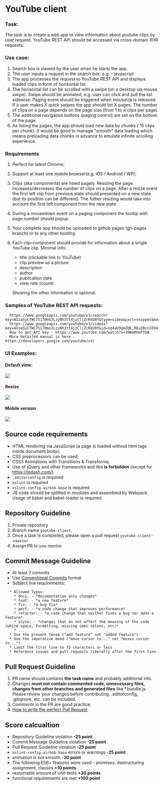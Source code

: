 # YouTube client

### Task:
The task is to create a web app to view information about youtube clips by user request.
YouTube REST API should be accessed via cross-domain XHR requests.

### Use case:
1. Search box is viewed by the user when he starts the app.
2. The user inputs a request in the search box. e.g. - javascript  
3. The app processes the request to YouTube REST API and displays loaded clips in form of horisontal list.
4. The horisontal list can be scrolled with a swipe (on a desktop via mouse swipe). Swipe should be animated, e.g. user can click and pull the list sidewise. Paging event should be triggered when mouseUp is released. If a user makes X quick swipes the app should list X pages. The number of clips on a page depends on the page size (from 1 to 4 clips per page).      
5. The additional navigation buttons (paging control) are set on the bottom of the page.  
6. As listing the pages, the app should load new data by chunks ( 15 clips per chunk). It would be good to manage "smooth" data loading which means preloading data chunks in advance to emulate infinite scrolling experience.

### Requirements
1. Perfect for latest Chrome;
2. Support at least one mobile browser(e.g. iOS / Android / WP);
3. Clips (aka components) are listed pagely. Resizing the page increases/decreases the number of clips on a page. After a resize event the first left clip from previous state should presented on a new state (but its position can be different). The futher resizing would take into account the first left component from the new state.
4. During a mousedown event on a paging component the tooltip with page number should popup.
5. Your complete app should be uploaded to github pages (gh-pages branch) or to any other hosting.
6. Each clip-component should provide for information about a single YouTube clip. Minimal info:
    - title (clickable link to YouTube)
    - clip preview as a picture
    - description
    - author
    - publication date
    - view rate (count)

    Showing the other information is optional.
    
### Samples of YouTube REST API requests:
    - https://www.googleapis.com/youtube/v3/search?key=AIzaSyCTWC75i70moJLzyNh3tt4jzCljZcRkU8Y&type=video&part=snippet&maxResults=15&q=js
    - https://www.googleapis.com/youtube/v3/videos?key=AIzaSyCTWC75i70moJLzyNh3tt4jzCljZcRkU8Y&id=nq4aU9gmZQk,REu2BcnlD34,qbPTdW7KgOg&part=snippet,statistics
    - How to get API key - https://www.youtube.com/watch?v=JbWnRhHfTDA
    - More detailed manual is here - https://developers.google.com/youtube/v3/

### UI Examples:
#### Default view:
![](https://i.imgur.com/W7CTv9X.png)

#### Resize
![](https://i.imgur.com/U5QX7cA.png)

#### Mobile version
![](https://i.imgur.com/MIFv1sV.png)
    
## Source code requirements 
- HTML rendering via JavaScript (a page is loaded without html tags inside document.body);
- CSS preprocessors can be used; 
- CSS3 Animations with Transitions & Transforms;
- Use of jQuery and other frameworks and libs **is forbidden** (except for https://lodash.com/);
- `.editorconfig` is required
- `eslint` is required
- `eslint-config-airbnb-base` is required
-  JS code should be splitted in modules and assembled by Webpack. Usage of babel and babel-loader is required. 

## Repository Guideline
1. Private repository
2. Branch name `youtube-client`.
3. Once a task is completed, please open a pull request `youtube-client`->`master`
4. Assign PR to you mentor 

## Commit Message Guideline
- At least 7 commits
- Use [Conventional Commits](https://www.conventionalcommits.org/en/v1.0.0-beta.2/ ) format
- Subject line requirements:
```
  * Allowed Types:
    * docs: - *documentation only changes*
    * feat: - *a new feature*
    * fix: - *a bug fix*
    * perf: - *a code change that improves performance*
    * refactor: - *a code change that neither fixes a bug nor adds a feature*
    * style: - *сhanges that do not affect the meaning of the code (white-space, formatting, missing semi-colons, etc)*
    * ...
  * Use the present tense ("add feature" not "added feature")
  * Use the imperative mood ("move cursor to..." not "moves cursor to...")
  * Limit the first line to 72 characters or less
  * Reference issues and pull requests liberally after the first line
```
## Pull Request Guideline
1. PR name should contains **the task name** and probably additional info.
2. Changes **must not contain commented code, unnecessary files, changes from other branches and generated files** like *.bundle.js. Please review your changes before contributing. .editorconfig, .gitignore, etc. can be included.
3. Comments in the PR are good practice.
4. [How to write the perfect Pull Request](https://github.com/blog/1943-how-to-write-the-perfect-pull-request)

## Score calcualtion
- Repository Guideline violation **-25 point**
- Commit Message Guideline violation **-25 point**
- Pull Request Guideline violation **-25 point**
- `eslint-config-airbnb-base` errors or warnings **-25 point**
- animation is not smooth **-30 point** 
- The following ES6+ features were used - promises, destructuring assignment, classes **+10 points**
- reasonable amount of unit-tests **+30 points**
- functional requirements are met **+100 point**

